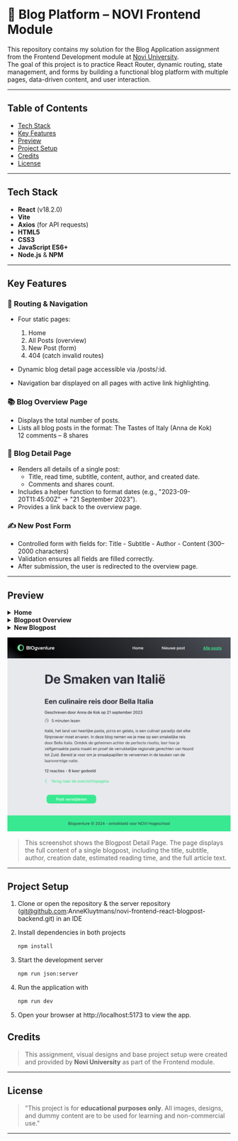 # 📝 Blog Platform – NOVI Frontend Module

This repository contains my solution for the Blog Application assignment from the Frontend Development module at [Novi University](https://www.novi.nl).  
The goal of this project is to practice React Router, dynamic routing, state management, and forms by building a functional blog platform with multiple pages, data-driven content, and user interaction.

---

## Table of Contents

- [Tech Stack](#tech-stack)
- [Key Features](#key-features)
- [Preview](#preview)
- [Project Setup](#project-setup)
- [Credits](#credits)
- [License](#license)

---

## Tech Stack

- **React** (v18.2.0)
- **Vite**
- **Axios** (for API requests)
- **HTML5**
- **CSS3**
- **JavaScript ES6+**
- **Node.js** & **NPM**

---

## Key Features

### 📍 Routing & Navigation
- Four static pages:
    1. Home
    2. All Posts (overview)
    3. New Post (form)
    4. 404 (catch invalid routes)

- Dynamic blog detail page accessible via /posts/:id.
- Navigation bar displayed on all pages with active link highlighting.

### 📚 Blog Overview Page
- Displays the total number of posts.
- Lists all blog posts in the format:
  The Tastes of Italy (Anna de Kok)  
  12 comments – 8 shares

### 📰 Blog Detail Page
- Renders all details of a single post:
    - Title, read time, subtitle, content, author, and created date.
    - Comments and shares count.
- Includes a helper function to format dates (e.g., "2023-09-20T11:45:00Z" → "21 September 2023").
- Provides a link back to the overview page.

### ✍️ New Post Form
- Controlled form with fields for: Title - Subtitle - Author - Content (300–2000 characters)
- Validation ensures all fields are filled correctly.
- After submission, the user is redirected to the overview page.

---

## Preview

<details>
<summary><strong>Home</strong></summary>

![Home page](src/assets/screenshots/screenshot-home.png)
</details>

<details>
<summary><strong>Blogpost Overview</strong></summary>

![Blogpost Overview Page](src/assets/screenshots/screenshot-blogpost-overview.png)
</details>

<details>
<summary><strong>New Blogpost</strong></summary>

![New Blogpost Page](src/assets/screenshots/screenshot-new-blogpost.png)
</details>

![Blogpost Detail Page](src/assets/screenshots/screenshot-blogpost-detail.png)

> This screenshot shows the Blogpost Detail Page. The page displays the full content of a single blogpost, including the title, subtitle, author, creation date, estimated reading time, and the full article text.


---

## Project Setup

1. Clone or open the repository & the server repository (git@github.com:AnneKluytmans/novi-frontend-react-blogpost-backend.git) in an IDE

2. Install dependencies in both projects
   ```bash
   npm install
   ```
3. Start the development server
    ```bash
    npm run json:server
    ```
4. Run the application with
   ```bash
   npm run dev
   ```
5. Open your browser at http://localhost:5173 to view the app.


## Credits

> This assignment, visual designs and base project setup were created and provided by **Novi University** as part of the Frontend module.

---

## License

> "This project is for **educational purposes only**. All images, designs, and dummy content are to be used for learning and non-commercial use."

---